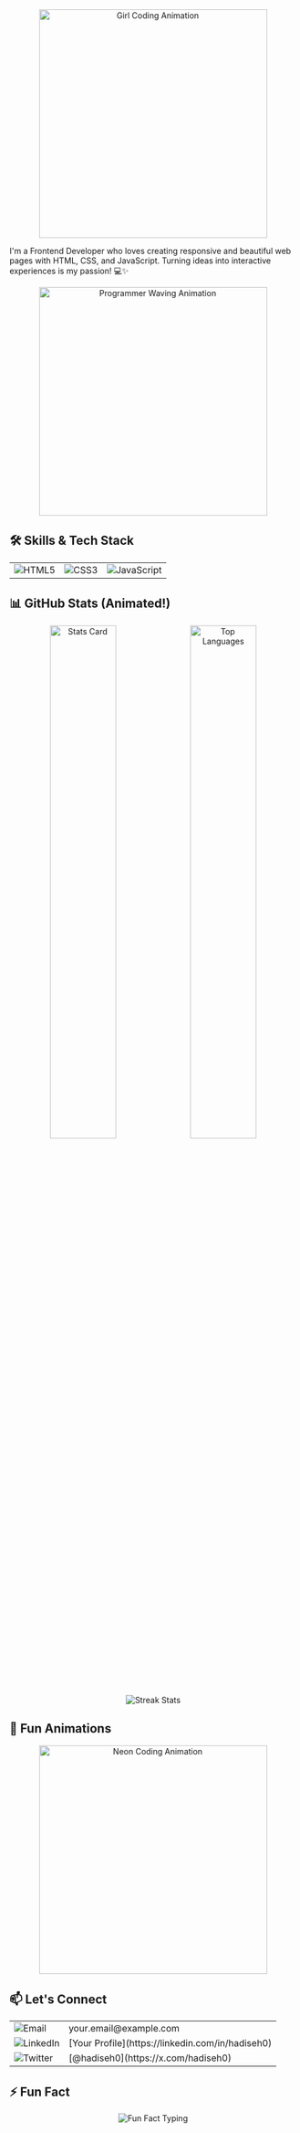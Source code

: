 <div align="center">  
  <img src="https://media.giphy.com/media/v1.Y2lkPTc5MGI3NjExZTY2ZW1ibGN3bTF2cnZtdnI2aGd0ajU5b2g4YTVmZjl3bm8wNnlodCZlcD12MV9naWZzX3NlYXJjaCZjdD1n/bcKmIWkUMCjVm/giphy.gif" width="400" alt="Girl Coding Animation">
</div>

I'm a Frontend Developer who loves creating responsive and beautiful web pages with HTML, CSS, and JavaScript. Turning ideas into interactive experiences is my passion! 💻✨

<div align="center">  
  <img src="https://media.giphy.com/media/3o7TKtnuHOK7PwS6B2/giphy.gif" width="400" alt="Programmer Waving Animation">
</div>

## 🛠️ Skills & Tech Stack
<div align="center">  
  <table>    
    <tr>      
      <td><img src="https://img.shields.io/badge/HTML5-E34F26?style=for-the-badge&logo=html5&logoColor=white" alt="HTML5"></td>      
      <td><img src="https://img.shields.io/badge/CSS3-1572B6?style=for-the-badge&logo=css3&logoColor=white" alt="CSS3"></td>      
      <td><img src="https://img.shields.io/badge/JavaScript-F7DF1E?style=for-the-badge&logo=javascript&logoColor=black" alt="JavaScript"></td>    
    </tr>  
  </table>
</div>

## 📊 GitHub Stats (Animated!)
<div align="center">  
  <img src="https://github-readme-stats.vercel.app/api?username=hadiseh0&show_icons=true&theme=radical&hide_border=true&include_all_commits=true" width="48%" alt="Stats Card">  
  <img src="https://github-readme-stats.vercel.app/api/top-langs/?username=hadiseh0&layout=compact&theme=radical&hide_border=true" width="48%" alt="Top Languages">
</div>

<div align="center">  
  <img src="https://github-readme-streak-stats.herokuapp.com/?user=hadiseh0&theme=radical&hide_border=true" alt="Streak Stats">
</div>

## 🎨 Fun Animations
<div align="center">  
  <img src="https://media.giphy.com/media/3o7TKs9fULi4f6g7gI/giphy.gif" width="400" alt="Neon Coding Animation">
</div>

## 📫 Let's Connect
<div align="center">  
  <table>    
    <tr>      
      <td><img src="https://img.shields.io/badge/Email-D14836?style=for-the-badge&logo=gmail&logoColor=white" alt="Email"></td>      
      <td>your.email@example.com</td>    
    </tr>    
    <tr>      
      <td><img src="https://img.shields.io/badge/LinkedIn-0077B5?style=for-the-badge&logo=linkedin&logoColor=white" alt="LinkedIn"></td>      
      <td>[Your Profile](https://linkedin.com/in/hadiseh0)</td>    
    </tr>    
    <tr>      
      <td><img src="https://img.shields.io/badge/Twitter-1DA1F2?style=for-the-badge&logo=twitter&logoColor=white" alt="Twitter"></td>      
      <td>[@hadiseh0](https://x.com/hadiseh0)</td>    
    </tr>  
  </table>
</div>

## ⚡ Fun Fact
<div align="center">  
  <img src="https://readme-typing-svg.herokuapp.com?font=Fira+Code&pause=1000&color=FF6B6B&center=true&vCenter=true&width=600&lines=Coding+with+coffee+is+my+vibe+☕;Love+creating+stunning+UI+designs;Always+up+for+a+new+challenge!+%F0%9F%94%A5" alt="Fun Fact Typing">
</div>
